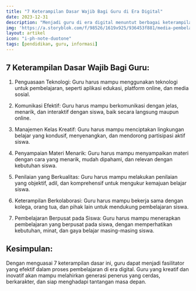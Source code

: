 ```yaml
---
title: "7 Keterampilan Dasar Wajib Bagi Guru di Era Digital"
date: 2023-12-31
description: "Menjadi guru di era digital menuntut berbagai keterampilan. Artikel ini mengulas 7 keterampilan dasar yang wajib dimiliki guru modern, termasuk penguasaan teknologi, komunikasi efektif, dan manajemen kelas yang kreatif."
img: 'https://a.storyblok.com/f/98526/1619x925/936453f881/media-pembelajaran.jpg'
layout: artikel
icon: "i-ph-note-duotone"
tags: [pendidikan, guru, informasi]
---
```


##  7 Keterampilan Dasar Wajib Bagi Guru:

  1. Penguasaan Teknologi: Guru harus mampu menggunakan teknologi untuk pembelajaran, seperti aplikasi edukasi, platform online, dan media sosial.

  2. Komunikasi Efektif: Guru harus mampu berkomunikasi dengan jelas, menarik, dan interaktif dengan siswa, baik secara langsung maupun online.

  3. Manajemen Kelas Kreatif: Guru harus mampu menciptakan lingkungan belajar yang kondusif, menyenangkan, dan mendorong partisipasi aktif siswa.

  4. Penyampaian Materi Menarik: Guru harus mampu menyampaikan materi dengan cara yang menarik, mudah dipahami, dan relevan dengan kebutuhan siswa.

  5. Penilaian yang Berkualitas: Guru harus mampu melakukan penilaian yang objektif, adil, dan komprehensif untuk mengukur kemajuan belajar siswa.

  6. Keterampilan Berkolaborasi: Guru harus mampu bekerja sama dengan kolega, orang tua, dan pihak lain untuk mendukung pembelajaran siswa.

  7. Pembelajaran Berpusat pada Siswa: Guru harus mampu menerapkan pembelajaran yang berpusat pada siswa, dengan memperhatikan kebutuhan, minat, dan gaya belajar masing-masing siswa.

## Kesimpulan:

Dengan menguasai 7 keterampilan dasar ini, guru dapat menjadi fasilitator yang efektif dalam proses pembelajaran di era digital. Guru yang kreatif dan inovatif akan mampu melahirkan generasi penerus yang cerdas, berkarakter, dan siap menghadapi tantangan masa depan.